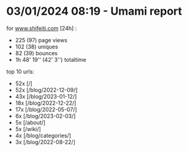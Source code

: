 # 03/01/2024 08:19 - Umami report
for www.shifeiti.com [24h] :

 - 225 (97) page views
 - 102 (38) uniques
 - 82 (39) bounces
 - 1h 48' 19'' (42' 3'') totaltime


top 10 urls:
 - 52x [/]
 - 52x [/blog/2022-12-09/]
 - 43x [/blog/2023-01-12/]
 - 18x [/blog/2022-12-22/]
 - 17x [/blog/2022-05-07/]
 - 6x [/blog/2023-02-03/]
 - 5x [/about/]
 - 5x [/wiki/]
 - 4x [/blog/categories/]
 - 3x [/blog/2022-08-22/]


